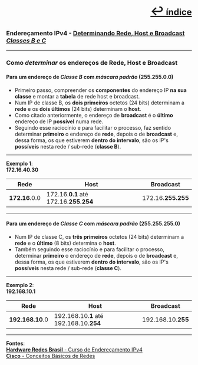 [<p style="text-align:right; font-weight: 710;font-size: 1.5em; margin-right:0;">↩︎<span style="font-size: .75em"> índice</span></p>](readme.md)
---
### Endereçamento IPv4 - [Determinando Rede, Host e Broadcast ***Classes B e C***](https://www.youtube.com/watch?v=9KmZ5wxMfys&list=PLAp37wMSBouCU49LV0qFbItufigjYk-sp&index=10)
---

### Como ***determinar*** os endereços de Rede, Host e Broadcast

#### Para um endereço de ***Classe B*** com ***máscara padrão*** (255.255.0.0)

* Primeiro passo, compreender os **componentes** do endereço IP **na sua classe** e montar a **tabela** de rede host e broadcast.
* Num IP de classe B, os **dois primeiros** octetos (24 bits) determinam a **rede** e os **dois últimos** (24 bits) determinam o **host**.
* Como citado anteriormente, o endereço de **broadcast** é o **último** endereço de IP **possível** numa rede.
* Seguindo esse raciocínio e para facilitar o processo, faz sentido determinar **primeiro** o endereço de **rede**, depois o de **broadcast** e, dessa forma, os que estiverem **dentro do intervalo**, são os IP's **possíveis** nesta rede / sub-rede (**classe B**).

---
**Exemplo 1**:  
**172.16.40.30**

| Rede | Host | Broadcast |
| --- | --- | --- |
| **172.16**.0.0 | 172.16.**0.1** até 172.16.**255.254** | 172.16.**255.255** |

---
#### Para um endereço de ***Classe C*** com ***máscara padrão*** (255.255.255.0)

* Num IP de classe C, os **três primeiros** octetos (24 bits) determinam a **rede** e o **último** (8 bits) determina o **host**.
* Também seguindo esse raciocínio e para facilitar o processo, determinar **primeiro** o endereço de **rede**, depois o de **broadcast** e, dessa forma, os que estiverem **dentro do intervalo**, são os IP's **possíveis** nesta rede / sub-rede (**classe C**).

---
**Exemplo 2**:  
**192.168.10.1**

| Rede | Host | Broadcast |
| --- | --- | --- |
| **192.168.10**.0 | 192.168.10.**1** até 192.168.10.**254** | 192.168.10.**255** |

---		
**Fontes**:  
[**Hardware Redes Brasil** - Curso de Endereçamento IPv4](https://www.youtube.com/playlist?list=PLAp37wMSBouCU49LV0qFbItufigjYk-sp)  
[**Cisco** - Conceitos Básicos de Redes](https://www.netacad.com/pt/courses/networking-basics?courseLang=pt-BR)
